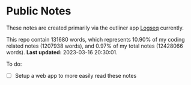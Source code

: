 # Public Notes

These notes are created primarily via the outliner app [Logseq](https://github.com/logseq/logseq) currently.

This repo contain 131680 words, which represents 10.90% of my coding related notes (1207938 words), and 0.97% of my total notes (12428066 words). **Last updated:** 2023-03-16 20:30:01. 

To do:

- [ ] Setup a web app to more easily read these notes
